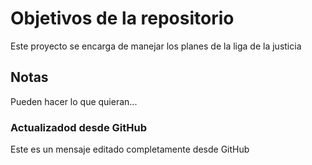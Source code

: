 # Objetivos de la repositorio

Este proyecto se encarga de manejar los planes de la liga de la justicia


## Notas
Pueden hacer lo que quieran...

### Actualizadod desde GitHub
Este es un mensaje editado completamente desde GitHub
